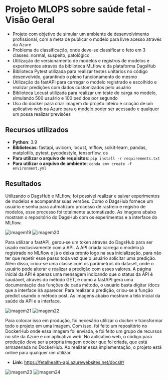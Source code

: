 # Projeto MLOPS sobre saúde fetal - Visão Geral 
 - Projeto com objetivo de simular um ambiente de desenvolvimento profissional, com a meta de publicar o modelo para livre acesso através da Azure
 - Problema de classificação, onde deve-se classificar o feto em 3 classes: normal, suspeito, patológico
 - Utilização de versionamento de modelos e registros de modelos e experimentos através da biblioteca MLflow e da plataforma DagsHub
 - Biblioteca Pytest utilizada para realizar testes unitários no código desenvolvido, garantindo o pleno funcionamento do mesmo
 - Utilização da fastAPI para carregar o modelo registrado e escolhido e realizar predições com dados customizados pelo usuário
 - Biblioteca Locust utilizada para realizar um teste de carga no modelo, simulando 500 usuário e 100 pedidos por segundo
 - Uso do docker para criar imagem do projeto inteiro e criação de um aplicativo web na Azure para o modelo poder ser acessado e qualquer um possa realizar previsões

## Recursos utilizados
 - **Python**: 3.9
 - **Bibliotecas**: fastapi, uvicorn, locust, mlflow, scikit-learn, pandas, matplotlib, pytest, pycodestyle, tensorflow, os
 - **Para utilizar o arquivo de requisitos**: `pip install -r requirements.txt`
 - **Para utilizar o arquivo de ambiente**: `conda env create -f environment.yml`

## Resultados
Utilizando o DagsHub e MLflow, foi possível realizar e salvar experimentos de modelos e acompanhar suas versões. Como o DagsHub fornece um usuário e senha para autmatizaro processo de rastreio e registro de modelos, esse processo foi totalmente automatizado. As imagens abaixo mostram o repositório do DagsHub com os experimentos e a interface do MLflow.

![imagem19](https://github.com/vitorccmanso/Pos-Graduacao/assets/129124026/92a62484-a532-4d2e-a74b-d8311b1a0c69)
![imagem20](https://github.com/vitorccmanso/Pos-Graduacao/assets/129124026/18ccc82d-9a3f-4bef-823f-f66d19038844)

Para utilizar a fastAPI, gerou-se um token através do DagsHub para ser usado exclusivamente com a API. A API criada carrega o modelo já registrado no MLflow e já o deixa pronto logo na sua inicialização, para não ter que repetir esse passo toda vez que o usuário solicitar uma predição. Além disso, criou-se uma classe com os parâmetros do dataset, onde o usuário pode alterar e realizar a predição com esses valores.
A página inicial da API é apenas uma mensagem indicando que o status da API é saudável, através do método GET, e como a fastAPI gera uma documentação das funções de cada método, o usuário basta digitar /docs que a interface irá aparecer. Para realizar a predição, criou-se a função predict usando o método post. As imagens abaixo mostram a tela inicial da saúde da API e a interface.

![imagem21](https://github.com/vitorccmanso/Pos-Graduacao/assets/129124026/6bb1ef2a-792c-418a-b079-10962054cba0)
![imagem22](https://github.com/vitorccmanso/Pos-Graduacao/assets/129124026/26847d2a-88aa-420d-8b2b-a2ce27f1d2f4)

Para colocar isso em produção, foi necesário utilizar o docker e transformar todo o projeto em uma imagem. Com isso, foi feito um repositório no DockerHub onde essa imagem foi enviada, e foi feito um grupo de recursos no site da Azure e um aplicativo web. No aplicativo web, o código para produção deve ser a própria imagem docker que foi criada, que está armazenada no DockerHub. Ao realizar essa implementação, o projeto está online para qualquer um utilizar.
 - **Link**: https://fetalhealth-api.azurewebsites.net/docs#/

![imagem23](https://github.com/vitorccmanso/Pos-Graduacao/assets/129124026/818b9977-49b1-4d0c-93ab-7a654ab17d02)
![imagem24](https://github.com/vitorccmanso/Pos-Graduacao/assets/129124026/a629b3d7-7d6a-4576-8482-22ef08ef6be2)

